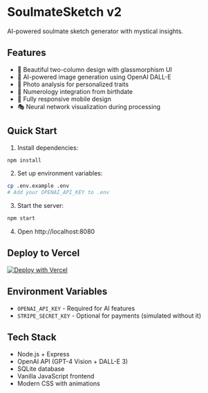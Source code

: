 # SoulmateSketch v2

AI-powered soulmate sketch generator with mystical insights.

## Features

- 🎨 Beautiful two-column design with glassmorphism UI
- 🤖 AI-powered image generation using OpenAI DALL-E
- 📸 Photo analysis for personalized traits
- 🔮 Numerology integration from birthdate
- 📱 Fully responsive mobile design
- 🎭 Neural network visualization during processing

## Quick Start

1. Install dependencies:
```bash
npm install
```

2. Set up environment variables:
```bash
cp .env.example .env
# Add your OPENAI_API_KEY to .env
```

3. Start the server:
```bash
npm start
```

4. Open http://localhost:8080

## Deploy to Vercel

[![Deploy with Vercel](https://vercel.com/button)](https://vercel.com/new/clone?repository-url=https://github.com/KingIVthe1st/soulsketchv2)

## Environment Variables

- `OPENAI_API_KEY` - Required for AI features
- `STRIPE_SECRET_KEY` - Optional for payments (simulated without it)

## Tech Stack

- Node.js + Express
- OpenAI API (GPT-4 Vision + DALL-E 3)
- SQLite database
- Vanilla JavaScript frontend
- Modern CSS with animations

